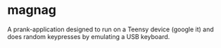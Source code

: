 magnag
======

A prank-application designed to run on a Teensy device (google it) and does random keypresses by emulating a USB keyboard.
